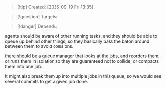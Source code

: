 
>[!tip] Created: [2025-09-19 Fri 13:35]

>[!question] Targets: 

>[!danger] Depends: 

agents should be aware of other running tasks, and they should be able to queue up behind other things, so they basically pass the baton around between them to avoid collisions.

there should be a queue manager that looks at the jobs, and reorders them, or runs them in isolation so they are guaranteed not to collide, or compacts them into one job.

It might also break them up into multiple jobs in this queue, so we would see several commits to get a given job done.
